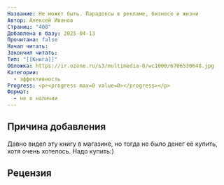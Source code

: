 ```yaml
---
Название: Не может быть. Парадоксы в рекламе, бизнесе и жизни
Автор: Алексей Иванов
Страниц: "408"
Добавлена в базу: 2025-04-13
Прочитана: false
Начал читать: 
Закончил читать: 
Тип: "[[Книга]]"
Обложка: https://ir.ozone.ru/s3/multimedia-0/wc1000/6706530648.jpg
Категории:
  - эффективность
Progress: <p><progress max=0 value=0></progress></p>
Формат:
  - не в наличии
---
```

## Причина добавления

Давно видел эту книгу в магазине, но тогда не было денег её купить, хотя очень хотелось. Надо купить:)

## Рецензия
